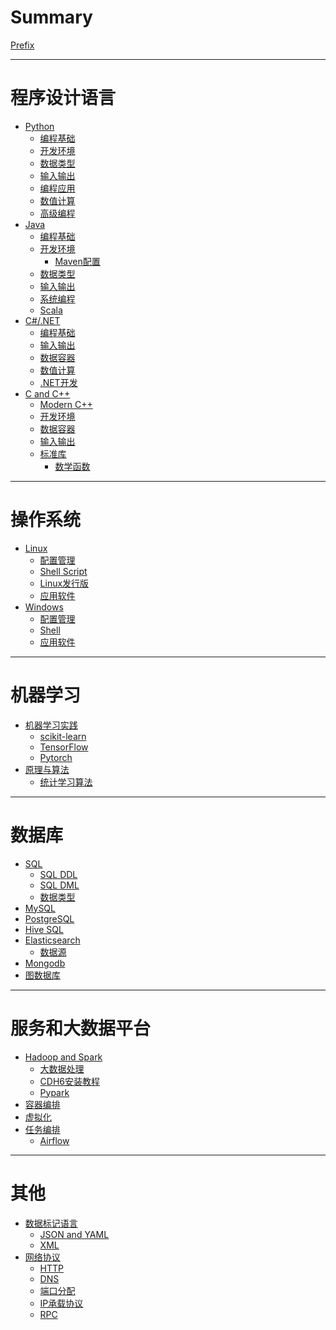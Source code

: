 # Summary

[Prefix](./prefix.md)

----------------------------------------
# 程序设计语言
- [Python]()
    - [编程基础](./python/Python编程基础.md)
    - [开发环境](./python/Python开发环境.md)
    - [数据类型](./python/Python数据类型.md)
    - [输入输出](./python/Python输入输出.md)
    - [编程应用](./python/Python编程应用.md)
    - [数值计算](./python/Python数值计算.md)
    - [高级编程](./python/Python高级编程.md)
- [Java]()
    - [编程基础](.\java\JAVA编程基础.md)
    - [开发环境](.\java\Java开发环境.md)
        - [Maven配置](.\java\Maven%20POM.md)
    - [数据类型](.\java\JAVA数据类型.md)
    - [输入输出](.\java\JAVA输入输出.md)
    - [系统编程](.\java\JAVA系统编程.md)
    - [Scala](.\java\Scala.md)
- [C#/.NET]()
    - [编程基础](.\dotnet\CSharp编程基础.md)
    - [输入输出](.\dotnet\CSharp输入输出.md)
    - [数据容器](.\dotnet\CSharp数据容器.md)
    - [数值计算](.\dotnet\CSharp数值计算.md)
    - [.NET开发](.\dotnet\dotnet开发.md)
- [C and C++]()
    - [Modern C++](.\ccpp\Modern%20C++.md)
    - [开发环境](.\ccpp\C++开发环境.md)
    - [数据容器](.\ccpp\C++容器.md)
    - [输入输出](.\ccpp\输入输出.md)
    - [标准库](.\ccpp\标准函数库.md)
        - [数学函数](.\ccpp\数学函数.md)
----------------------------------------
# 操作系统
- [Linux]()
    - [配置管理](./linux/Linux配置和管理.md)
    - [Shell Script](./linux/Linux-Shell.md)
    - [Linux发行版](./linux/Linux发行版.md)
    - [应用软件](./linux/Linux应用软件.md)
        <!-- - [文本编辑器](./linux/Linux应用软件.md#文本编辑器) -->
- [Windows]()
    - [配置管理](.\windows\Windows配置管理.md)
    - [Shell](.\windows\Windows%20Shell.md)
    - [应用软件](.\windows\Windows%20Applications.md)
---------------------------------------
# 机器学习
- [机器学习实践](./ml/机器学习实践.md)
    - [scikit-learn](./ml/ScikitLearn.md)
    - [TensorFlow](./ml/TensorFlow.md)
    - [Pytorch](./ml/Pytorch.md)
- [原理与算法](./ml/机器学习原理与算法.md)
    - [统计学习算法](./ml/统计学习算法.md)

---------------------------------------
# 数据库
- [SQL](./db/SQL语法.md)
    - [SQL DDL](./db/SQL%20DDL.md)
    - [SQL DML](./db/SQL%20DML.md)
    - [数据类型](./db/数据类型.md)
- [MySQL](./db/MySQL.md)
- [PostgreSQL](./db/PostgreSQL.md)
- [Hive SQL](./db/HiveSQL.md)
- [Elasticsearch](./db/Elasticsearch.md)
    - [数据源](./db/Elastic%20Datasource.md)
- [Mongodb](./db/Mongodb.md)
- [图数据库](./db/GraphDatabase.md)
---------------------------------------
# 服务和大数据平台
- [Hadoop and Spark](.\servers\分布式计算.md)
    - [大数据处理](.\servers\大数据处理.md)
    - [CDH6安装教程](.\servers\CDH6大数据集群离线安装.md)
    - [Pypark](.\servers\Spark%20Python%20API.md)
- [容器编排](.\servers\容器编排.md)
- [虚拟化](.\servers\虚拟化.md)
- [任务编排]()
    - [Airflow](.\servers\Airflow.md)

---------------------------------------
# 其他
- [数据标记语言]()
    - [JSON and YAML](.\markup\JSON%20and%20YAML.md)
    - [XML](.\markup\XML.md)
- [网络协议]()
    - [HTTP](.\protocols\http.md)
    - [DNS](.\protocols\DNS.md)
    - [端口分配](.\protocols\端口分配.md)
    - [IP承载协议](.\protocols\IP%20protocol%20numbers.md)
    - [RPC](.\protocols\RPC.md)